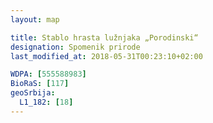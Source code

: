 ```yaml
---
layout: map

title: Stablo hrasta lužnjaka „Porodinski“
designation: Spomenik prirode
last_modified_at: 2018-05-31T00:23:10+02:00

WDPA: [555588983]
BioRaS: [117]
geoSrbija:
  L1_182: [18]
---
```

